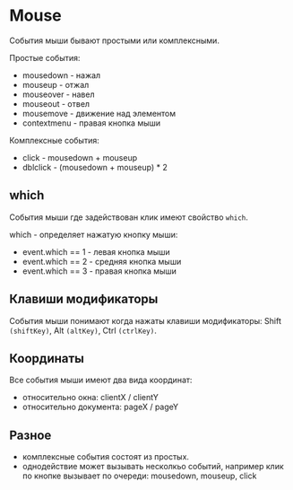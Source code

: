 # Mouse
События мыши бывают простыми или комплексными.

Простые события:
- mousedown   - нажал
- mouseup     - отжал
- mouseover   - навел
- mouseout    - отвел
- mousemove   - движение над элементом
- contextmenu - правая кнопка мыши

Комплексные события:
- click    - mousedown + mouseup
- dblclick - (mousedown + mouseup) * 2

## which
События мыши где задействован клик имеют свойство `which`.

which - определяет нажатую кнопку мыши:
- event.which == 1 - левая кнопка мыши
- event.which == 2 - средняя кнопка мыши
- event.which == 3 - правая кнопка мыши

## Клавиши модификаторы
События мыши понимают когда нажаты клавиши модификаторы: Shift `(shiftKey)`, Alt `(altKey)`, Ctrl `(ctrlKey)`.

## Координаты
Все события мыши имеют два вида координат:
- относительно окна: clientX / clientY
- относительно документа: pageX / pageY

## Разное
- комплексные события состоят из простых.
- однодействие может вызывать несколкьо событий, например клик по кнопке вызывает по очереди: mousedown, mouseup, click

